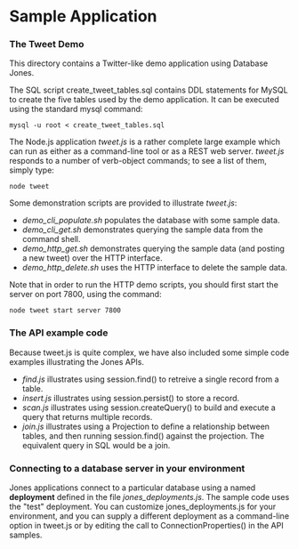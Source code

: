 # Sample Application

### The Tweet Demo

This directory contains a Twitter-like demo application using
Database Jones.

The SQL script create_tweet_tables.sql contains DDL statements for MySQL
to create the five tables used by the demo application.  It can be executed
using the standard mysql command:

    mysql -u root < create_tweet_tables.sql

The Node.js application *tweet.js* is a rather complete large example which
can run as either as a command-line tool or as a REST web server.  *tweet.js*
responds to a number of verb-object commands; to see a list of them, simply
type:

    node tweet

Some demonstration scripts are provided to illustrate *tweet.js*:
- *demo_cli_populate.sh* populates the database with some sample data.
- *demo_cli_get.sh* demonstrates querying the sample data from the command shell.
- *demo_http_get.sh* demonstrates querying the sample data (and posting a new
tweet) over the HTTP interface.
- *demo_http_delete.sh* uses the HTTP interface to delete the sample data.

Note that in order to run the HTTP demo scripts, you should first start the
server on port 7800, using the command:

    node tweet start server 7800


### The API example code

Because tweet.js is quite complex, we have also included some simple
code examples illustrating the Jones APIs.

- *find.js* illustrates using session.find() to retreive a single record from a
table.
- *insert.js* illustrates using session.persist() to store a record.
- *scan.js* illustrates using session.createQuery() to build and execute a query
that returns multiple records.
- *join.js* illustrates using a Projection to define a relationship between
tables, and then running session.find() against the projection.  The equivalent
query in SQL would be a join.


### Connecting to a database server in your environment

Jones applications connect to a particular database using a
named **deployment** defined in the file *jones_deployments.js*.  The sample
code uses the "test" deployment. You can customize jones_deployments.js for
your environment, and you can supply a different deployment as a command-line
option in tweet.js or by editing the call to ConnectionProperties() in the
API samples.


